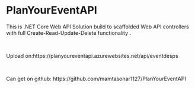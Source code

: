 # PlanYourEventAPI

<html>
<body>

<p>This is .NET Core Web API Solution build to scaffolded Web API controllers with full Create-Read-Update-Delete functionality .</p>
<br>
<p>Upload on:https://planyoureventapi.azurewebsites.net/api/eventdesps </p> <br>
<p>Can get on github: https://github.com/mamtasonar1127/PlanYourEventAPI <p>
<body>
</html>
